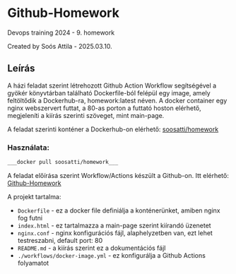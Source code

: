 # Github-Homework
Devops training 2024 - 9. homework


Created by Soós Attila - 2025.03.10.

## Leírás  
A házi feladat szerint létrehozott Github Action Workflow segítségével a gyökér könyvtárban található Dockerfile-ból felépül egy image, amely feltöltődik a Dockerhub-ra, homework:latest néven.
A docker container egy nginx webszervert futtat, a 80-as porton a futtató hoston elérhető, megjeleníti a kiírás szerinti szöveget, mint main-page.


A feladat szerinti konténer a Dockerhub-on elérhető: [soosatti/homework](https://hub.docker.com/repository/docker/soosatti/homework/general)

### Használata:  
```bash
___docker pull soosatti/homework___
```


A feladat előírása szerint Workflow/Actions készült a Github-on. Itt elérhető: [Github-Homework](https://github.com/soosatti/Github-Homework/)

A projekt tartalma:
  * `Dockerfile`  - ez a docker file definiálja a konténerünket, amiben nginx fog futni
  * `index.html`  - ez tartalmazza a main-page szerint kiírandó üzenetet
  * `nginx.conf`  - nginx konfigurációs fájl, alaphelyzetben van, ezt lehet testreszabni, default port: 80
  * `README.md`   - a kiírás szerint ez a dokumentációs fájl
  * `./workflows/docker-image.yml` - ez konfigurálja a Github Actions folyamatot

   

 

